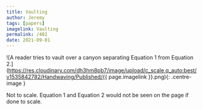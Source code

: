 ```yaml
---
title: Vaulting
author: Jeremy
tags: [papers]
imagelink: Vaulting
permalink: /482
date: 2021-09-01
---
```


![A reader tries to vault over a canyon separating Equation 1 from Equation 2.](https://res.cloudinary.com/dh3hm8pb7/image/upload/c_scale,q_auto:best/v1535842782/Handwaving/Published/{{ page.imagelink }}.png){: .centre-image }

Not to scale. Equation 1 and Equation 2 would not be seen on the page if done to scale.
